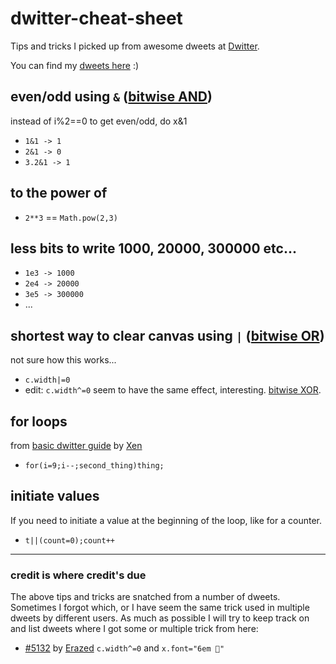 # dwitter-cheat-sheet
Tips and tricks I picked up from awesome dweets at [Dwitter](https://dwitter.net).

You can find my [dweets here](https://www.dwitter.net/u/rippedspine) :)


## even/odd using `&` ([bitwise AND](https://developer.mozilla.org/en-US/docs/Web/JavaScript/Reference/Operators/Bitwise_Operators#Bitwise_AND))
instead of i%2==0 to get even/odd, do x&1

- `1&1 -> 1`
- `2&1 -> 0`
- `3.2&1 -> 1`


## to the power of

- `2**3` == `Math.pow(2,3)`


## less bits to write 1000, 20000, 300000 etc...

- `1e3 -> 1000`
- `2e4 -> 20000`
- `3e5 -> 300000`
- ...


## shortest way to clear canvas using `|` ([bitwise OR](https://developer.mozilla.org/en-US/docs/Web/JavaScript/Reference/Operators/Bitwise_Operators#Bitwise_OR))
not sure how this works...

- `c.width|=0`
- edit: `c.width^=0` seem to have the same effect, interesting. [bitwise XOR](https://developer.mozilla.org/en-US/docs/Web/JavaScript/Reference/Operators/Bitwise_Operators#Bitwise_XOR).

## for loops
from [basic dwitter guide](https://www.reddit.com/r/dwitter/comments/7mgcd1/basic_dwitter_guide/) by [Xen](https://www.dwitter.net/u/Xen/top)

- `for(i=9;i--;second_thing)thing;`


## initiate values
If you need to initiate a value at the beginning of the loop, like for a counter.

- `t||(count=0);count++`


---
### credit is where credit's due
The above tips and tricks are snatched from a number of dweets. Sometimes I forgot which, or I have seem the same trick used in multiple dweets by different users. As much as possible I will try to keep track on and list dweets where I got some or multiple trick from here:

-  [#5132](https://www.dwitter.net/d/5132) by [Erazed](https://www.dwitter.net/u/Erazed) `c.width^=0` and `x.font="6em 🤷"`
